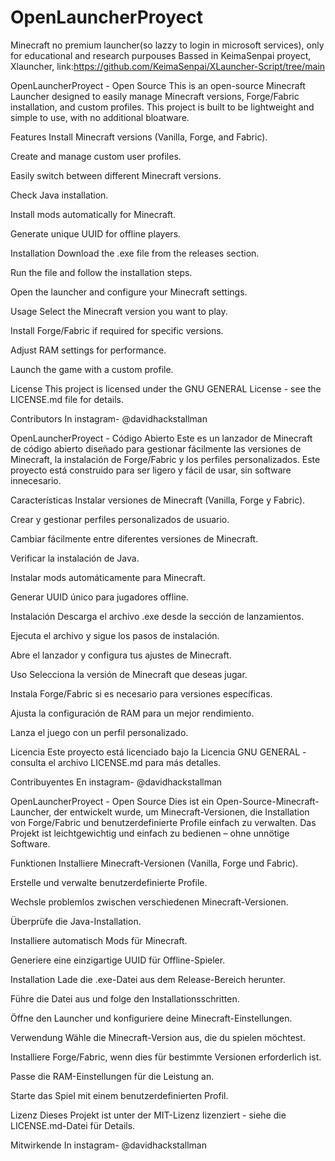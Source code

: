 # OpenLauncherProyect
Minecraft no premium launcher(so lazzy to login in microsoft services), only for educational and research purpouses
Bassed in KeimaSenpai proyect, Xlauncher, link:https://github.com/KeimaSenpai/XLauncher-Script/tree/main

OpenLauncherProyect - Open Source
This is an open-source Minecraft Launcher designed to easily manage Minecraft versions, Forge/Fabric installation, and custom profiles. This project is built to be lightweight and simple to use, with no additional bloatware.

Features
Install Minecraft versions (Vanilla, Forge, and Fabric).

Create and manage custom user profiles.

Easily switch between different Minecraft versions.

Check Java installation.

Install mods automatically for Minecraft.

Generate unique UUID for offline players.

Installation
Download the .exe file from the releases section.

Run the file and follow the installation steps.

Open the launcher and configure your Minecraft settings.

Usage
Select the Minecraft version you want to play.

Install Forge/Fabric if required for specific versions.

Adjust RAM settings for performance.

Launch the game with a custom profile.

License
This project is licensed under the GNU GENERAL License - see the LICENSE.md file for details.

Contributors
In instagram- @davidhackstallman

OpenLauncherProyect - Código Abierto
Este es un lanzador de Minecraft de código abierto diseñado para gestionar fácilmente las versiones de Minecraft, la instalación de Forge/Fabric y los perfiles personalizados. Este proyecto está construido para ser ligero y fácil de usar, sin software innecesario.

Características
Instalar versiones de Minecraft (Vanilla, Forge y Fabric).

Crear y gestionar perfiles personalizados de usuario.

Cambiar fácilmente entre diferentes versiones de Minecraft.

Verificar la instalación de Java.

Instalar mods automáticamente para Minecraft.

Generar UUID único para jugadores offline.

Instalación
Descarga el archivo .exe desde la sección de lanzamientos.

Ejecuta el archivo y sigue los pasos de instalación.

Abre el lanzador y configura tus ajustes de Minecraft.

Uso
Selecciona la versión de Minecraft que deseas jugar.

Instala Forge/Fabric si es necesario para versiones específicas.

Ajusta la configuración de RAM para un mejor rendimiento.

Lanza el juego con un perfil personalizado.

Licencia
Este proyecto está licenciado bajo la Licencia GNU GENERAL - consulta el archivo LICENSE.md para más detalles.

Contribuyentes
En instagram- @davidhackstallman

OpenLauncherProyect - Open Source
Dies ist ein Open-Source-Minecraft-Launcher, der entwickelt wurde, um Minecraft-Versionen, die Installation von Forge/Fabric und benutzerdefinierte Profile einfach zu verwalten. Das Projekt ist leichtgewichtig und einfach zu bedienen – ohne unnötige Software.

Funktionen
Installiere Minecraft-Versionen (Vanilla, Forge und Fabric).

Erstelle und verwalte benutzerdefinierte Profile.

Wechsle problemlos zwischen verschiedenen Minecraft-Versionen.

Überprüfe die Java-Installation.

Installiere automatisch Mods für Minecraft.

Generiere eine einzigartige UUID für Offline-Spieler.

Installation
Lade die .exe-Datei aus dem Release-Bereich herunter.

Führe die Datei aus und folge den Installationsschritten.

Öffne den Launcher und konfiguriere deine Minecraft-Einstellungen.

Verwendung
Wähle die Minecraft-Version aus, die du spielen möchtest.

Installiere Forge/Fabric, wenn dies für bestimmte Versionen erforderlich ist.

Passe die RAM-Einstellungen für die Leistung an.

Starte das Spiel mit einem benutzerdefinierten Profil.

Lizenz
Dieses Projekt ist unter der MIT-Lizenz lizenziert - siehe die LICENSE.md-Datei für Details.

Mitwirkende
In instagram- @davidhackstallman

